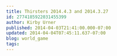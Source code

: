 ```yaml
---
title: Thirsters 2014.4.3 and 2014.3.27
id: 2774185922031455399
author: Kirby Urner
published: 2014-04-03T21:41:00.000-07:00
updated: 2014-04-04T07:45:11.637-07:00
blog: world_game
tags: 
---
```


